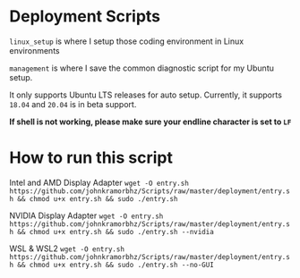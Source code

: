 # Deployment Scripts
`linux_setup` is where I setup those coding environment in Linux environments

`management` is where I save the common diagnostic script for my Ubuntu setup.

It only supports Ubuntu LTS releases for auto setup. Currently, it supports `18.04` and `20.04` is in beta support.

**If shell is not working, please make sure your endline character is set to `LF`**

# How to run this script
Intel and AMD Display Adapter `wget -O entry.sh https://github.com/johnkramorbhz/Scripts/raw/master/deployment/entry.sh && chmod u+x entry.sh && sudo ./entry.sh`

NVIDIA Display Adapter `wget -O entry.sh https://github.com/johnkramorbhz/Scripts/raw/master/deployment/entry.sh && chmod u+x entry.sh && sudo ./entry.sh --nvidia`

WSL & WSL2 `wget -O entry.sh https://github.com/johnkramorbhz/Scripts/raw/master/deployment/entry.sh && chmod u+x entry.sh && sudo ./entry.sh --no-GUI`
